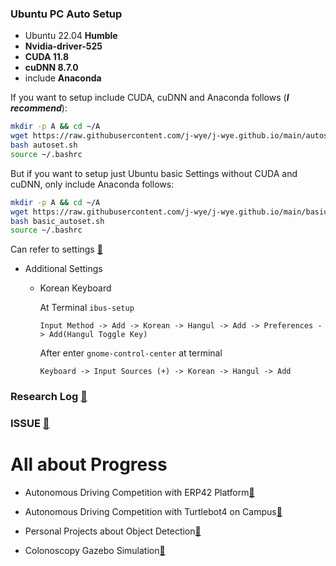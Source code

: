 ### Ubuntu PC Auto Setup
- Ubuntu 22.04 **Humble**
- **Nvidia-driver-525**
- **CUDA 11.8**
- **cuDNN 8.7.0**
- include **Anaconda**

If you want to setup include CUDA, cuDNN and Anaconda follows (***I recommend***):
```bash
mkdir -p A && cd ~/A
wget https://raw.githubusercontent.com/j-wye/j-wye.github.io/main/autoset.sh
bash autoset.sh
source ~/.bashrc
```

But if you want to setup just Ubuntu basic Settings without CUDA and cuDNN, only include Anaconda follows:
```bash
mkdir -p A && cd ~/A
wget https://raw.githubusercontent.com/j-wye/j-wye.github.io/main/basic_autoset.sh
bash basic_autoset.sh
source ~/.bashrc
```
Can refer to settings [🔗](./settings.md)

- Additional Settings
    - Korean Keyboard

        At Terminal `ibus-setup`
        ```
        Input Method -> Add -> Korean -> Hangul -> Add -> Preferences -> Add(Hangul Toggle Key)
        ```
        After enter `gnome-control-center` at terminal
        ```
        Keyboard -> Input Sources (+) -> Korean -> Hangul -> Add
        ```

### Research Log [🔗](./research_log/README.md)

### ISSUE [🔗](./issue/READEME.md)

# All about Progress
- Autonomous Driving Competition with ERP42 Platform[🔗](https://github.com/j-wye/erp42_drive)

- Autonomous Driving Competition with Turtlebot4 on Campus[🔗](https://github.com/j-wye/tb_project)

- Personal Projects about Object Detection[🔗](https://github.com/j-wye/Personal_Projects)

- Colonoscopy Gazebo Simulation[🔗](https://github.com/j-wye/endoscope_project)
